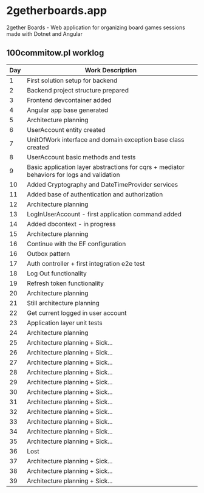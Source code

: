 # 2getherboards.app
2gether Boards - Web application for organizing board games sessions made with Dotnet and Angular

## 100commitow.pl worklog
| Day | Work Description |
| --- | ---------------- |
| 1   | First solution setup for backend |
| 2   | Backend project structure prepared |
| 3   | Frontend devcontainer added |
| 4   | Angular app base generated |
| 5   | Architecture planning |
| 6   | UserAccount entity created |
| 7   | UnitOfWork interface and domain exception base class created |
| 8   | UserAccount basic methods and tests |
| 9   | Basic application layer abstractions for cqrs + mediator behaviors for logs and validation |
| 10  | Added Cryptography and DateTimeProvider services |
| 11  | Added base of authentication and authorization |
| 12  | Architecture planning |
| 13  | LogInUserAccount - first application command added |
| 14  | Added dbcontext - in progress |
| 15  | Architecture planning |
| 16  | Continue with the EF configuration |
| 16  | Outbox pattern |
| 17  | Auth controller + first integration e2e test |
| 18  | Log Out functionality |
| 19  | Refresh token functionality |
| 20  | Architecture planning |
| 21  | Still architecture planning |
| 22  | Get current logged in user account |
| 23  | Application layer unit tests |
| 24  | Architecture planning |
| 25  | Architecture planning + Sick... |
| 26  | Architecture planning + Sick... |
| 27  | Architecture planning + Sick... |
| 28  | Architecture planning + Sick... |
| 29  | Architecture planning + Sick... |
| 30  | Architecture planning + Sick... |
| 31  | Architecture planning + Sick... |
| 32  | Architecture planning + Sick... |
| 33  | Architecture planning + Sick... |
| 34  | Architecture planning + Sick... |
| 35  | Architecture planning + Sick... |
| 36  | Lost |
| 37  | Architecture planning + Sick... |
| 38  | Architecture planning + Sick... |
| 39  | Architecture planning + Sick... |